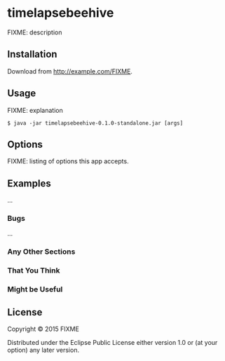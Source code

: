 # timelapsebeehive

FIXME: description

## Installation

Download from http://example.com/FIXME.

## Usage

FIXME: explanation

    $ java -jar timelapsebeehive-0.1.0-standalone.jar [args]

## Options

FIXME: listing of options this app accepts.

## Examples

...

### Bugs

...

### Any Other Sections
### That You Think
### Might be Useful

## License

Copyright © 2015 FIXME

Distributed under the Eclipse Public License either version 1.0 or (at
your option) any later version.
